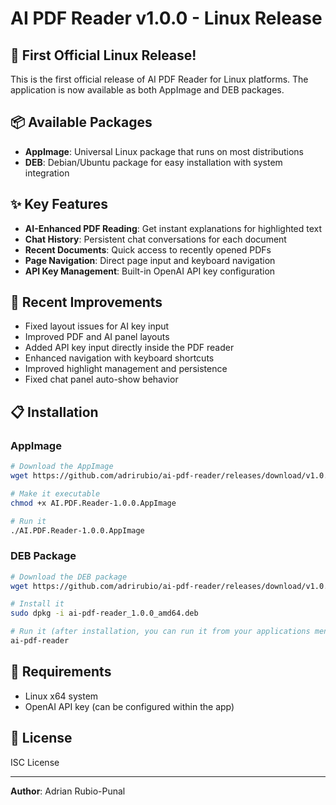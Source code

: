 # AI PDF Reader v1.0.0 - Linux Release

## 🎉 First Official Linux Release!

This is the first official release of AI PDF Reader for Linux platforms. The application is now available as both AppImage and DEB packages.

## 📦 Available Packages

- **AppImage**: Universal Linux package that runs on most distributions
- **DEB**: Debian/Ubuntu package for easy installation with system integration

## ✨ Key Features

- **AI-Enhanced PDF Reading**: Get instant explanations for highlighted text
- **Chat History**: Persistent chat conversations for each document
- **Recent Documents**: Quick access to recently opened PDFs
- **Page Navigation**: Direct page input and keyboard navigation
- **API Key Management**: Built-in OpenAI API key configuration

## 🚀 Recent Improvements

- Fixed layout issues for AI key input
- Improved PDF and AI panel layouts
- Added API key input directly inside the PDF reader
- Enhanced navigation with keyboard shortcuts
- Improved highlight management and persistence
- Fixed chat panel auto-show behavior

## 📋 Installation

### AppImage
```bash
# Download the AppImage
wget https://github.com/adrirubio/ai-pdf-reader/releases/download/v1.0.0/AI.PDF.Reader-1.0.0.AppImage

# Make it executable
chmod +x AI.PDF.Reader-1.0.0.AppImage

# Run it
./AI.PDF.Reader-1.0.0.AppImage
```

### DEB Package
```bash
# Download the DEB package
wget https://github.com/adrirubio/ai-pdf-reader/releases/download/v1.0.0/ai-pdf-reader_1.0.0_amd64.deb

# Install it
sudo dpkg -i ai-pdf-reader_1.0.0_amd64.deb

# Run it (after installation, you can run it from your applications menu or command line)
ai-pdf-reader
```

## 🔧 Requirements

- Linux x64 system
- OpenAI API key (can be configured within the app)

## 📝 License

ISC License

---
**Author**: Adrian Rubio-Punal